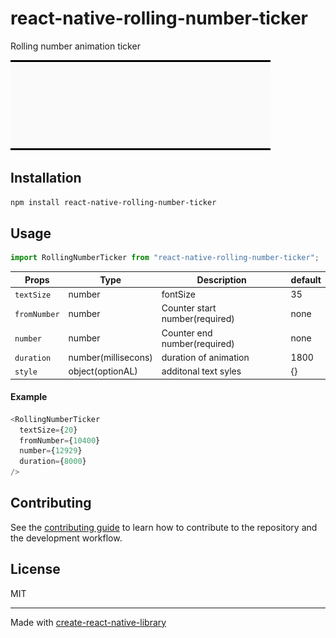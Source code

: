 # react-native-rolling-number-ticker

Rolling number animation ticker

![](https://github.com/JoynalDsouza/Awesome-RN/blob/main/src/assets/rollling-number-animation.gif)

## Installation

```sh
npm install react-native-rolling-number-ticker
```

## Usage

```js
import RollingNumberTicker from "react-native-rolling-number-ticker";
```

| Props        | Type                | Description                    | default |
| ------------ | ------------------- | ------------------------------ | ------- |
| `textSize`   | number              | fontSize                       | 35      |
| `fromNumber` | number              | Counter start number(required) | none    |
| `number`     | number              | Counter end number(required)   | none    |
| `duration`   | number(millisecons) | duration of animation          | 1800    |
| `style`      | object(optionAL)    | additonal text syles           | {}      |

#### Example

```js
<RollingNumberTicker
  textSize={20}
  fromNumber={10400}
  number={12929}
  duration={8000}
/>
```

## Contributing

See the [contributing guide](CONTRIBUTING.md) to learn how to contribute to the repository and the development workflow.

## License

MIT

---

Made with [create-react-native-library](https://github.com/callstack/react-native-builder-bob)
